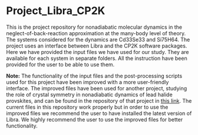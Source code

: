 # Project_Libra_CP2K
This is the project repository for nonadiabatic molecular dynamics in the neglect-of-back-reaction approximation at the many-body level of theory. The systems considered for the dynamics are Cd33Se33 and Si75H64. The project uses an interface between Libra and the CP2K software packages. Here we have provided the input files we have used for our study. They are available for each system in separate folders. All the instruction have been provided for the user to be able to use them. 


**Note:** The functionality of the input files and the post-processing scripts used for this project have been improved with a more user-friendly interface. The improved files have been used for another project, studying the role of crystal symmetry in nonadiabatic dynamics of lead halide provskites, and can be found in the repository of that project in [this link](https://github.com/AkimovLab/Project_CsPbI3_MB_vs_SP). The current files in this repository work properly but in order to use the improved files we recommend the user to have installed the latest version of Libra. We highly recommend the user to use the improved files for better functionality. 
